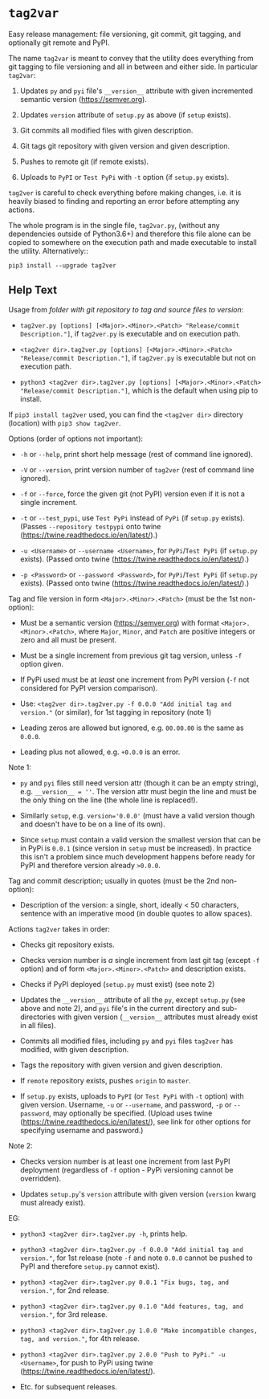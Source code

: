 ``tag2var``
===========

Easy release management: file versioning, git commit, git tagging, and  optionally 
git remote and PyPI. 

The name ``tag2var`` is meant to convey that the utility does everything from 
git tagging to file versioning and all in between and either side. In particular
``tag2var``:

  1. Updates ``py`` and ``pyi`` file's ``__version__`` attribute with given incremented 
     semantic version (<https://semver.org>).

  2. Updates ``version`` attribute of ``setup.py`` as above (if ``setup`` exists).

  3. Git commits all modified files with given description.

  4. Git tags git repository with given version and given description.

  5. Pushes to remote git (if remote exists).

  6. Uploads to ``PyPI`` or ``Test PyPi`` with ``-t`` option (if ``setup.py`` exists).

``tag2ver`` is careful to check everything before making changes, i.e. it is heavily
biased to finding and reporting an error before attempting any actions.

The whole program is in the single file, ``tag2var.py``, (without any dependencies outside 
of Python3.6+) and therefore this file alone can be copied to somewhere on the execution 
path and made executable to install the utility. 
Alternatively::
    
    pip3 install --upgrade tag2ver


Help Text
---------

Usage from *folder with git repository to tag and source files to version*:

  *  ``tag2ver.py [options] [<Major>.<Minor>.<Patch> "Release/commit Description."]``, 
     if ``tag2ver.py`` is executable and on execution path.

  *  ``<tag2ver dir>.tag2ver.py [options] [<Major>.<Minor>.<Patch> "Release/commit Description."]``, 
     if ``tag2ver.py`` is executable but not on execution path.

  *  ``python3 <tag2ver dir>.tag2ver.py [options] [<Major>.<Minor>.<Patch> "Release/commit Description."]``,
     which is the default when using pip to install.

If ``pip3 install tag2ver`` used, you can find the ``<tag2ver dir>`` directory (location) with 
``pip3 show tag2ver``.

Options (order of options not important):

  * ``-h`` or ``--help``, print short help message (rest of command line ignored).

  * ``-V`` or ``--version``, print version number of ``tag2ver`` 
    (rest of command line ignored).

  * ``-f`` or ``--force``, force the given git (not PyPI) version even if it is not a single 
    increment.

  * ``-t`` or ``--test_pypi``, use ``Test PyPi`` instead of ``PyPi`` (if ``setup.py`` exists).
    (Passes ``--repository testpypi`` onto twine (<https://twine.readthedocs.io/en/latest/>).)

  * ``-u <Username>`` or ``--username <Username>``, for ``PyPi``/``Test PyPi`` (if ``setup.py`` exists).
    (Passed onto twine (<https://twine.readthedocs.io/en/latest/>).)

  * ``-p <Password>`` or ``--password <Password>``, for ``PyPi``/``Test PyPi`` (if ``setup.py`` exists).
    (Passed onto twine (<https://twine.readthedocs.io/en/latest/>).)

Tag and file version in form ```<Major>.<Minor>.<Patch>``` (must be the 1st non-option):

  * Must be a semantic version (<https://semver.org>) with format ``<Major>.<Minor>.<Patch>``,
    where ``Major``, ``Minor``, and ``Patch`` are positive integers or zero and
    all must be present.

  * Must be a single increment from previous git tag version, unless ``-f`` option given.

  * If PyPi used must be at *least* one increment from PyPI version 
    (``-f`` not considered for PyPI version comparison).

  * Use: ``<tag2ver dir>.tag2ver.py -f 0.0.0 "Add initial tag and version."`` 
    (or similar), for 1st tagging in repository (note 1)

  * Leading zeros are allowed but ignored, e.g. ``00.00.00`` is the same as ``0.0.0``.

  * Leading plus not allowed, e.g. ``+0.0.0`` is an error.

Note 1:

  * ``py`` and ``pyi`` files still need version attr (though it can be an empty string), 
    e.g. ``__version__ = ''``.
    The version attr must begin the line and must be the only thing on the line
    (the whole line is replaced!).

  * Similarly ``setup``, e.g. ``version='0.0.0'`` 
    (must have a valid version though and doesn't have to be on a line of its own).

  * Since ``setup`` must contain a valid version the smallest version that can be in PyPi
    is ``0.0.1`` (since version in ``setup`` must be increased). In practice this isn't a 
    problem since much development happens before ready for PyPI and therefore version 
    already ``>0.0.0``.

Tag and commit description; usually in quotes (must be the 2nd non-option):

  * Description of the version: a single, short, ideally < 50 characters, sentence with 
    an imperative mood (in double quotes to allow spaces).

Actions ``tag2ver`` takes in order:

  * Checks git repository exists.

  * Checks version number is *a* single increment from last git tag (except ``-f`` option) 
    and of form ``<Major>.<Minor>.<Patch>`` and description exists.

  * Checks if PyPI deployed (``setup.py`` must exist) (see note 2)

  * Updates the ``__version__`` attribute of all the ``py``, except ``setup.py`` 
    (see above and note 2), and ``pyi`` file's in the 
    current directory and sub-directories with given version 
    (``__version__`` attributes must already exist in all files).

  * Commits all modified files, including ``py`` and ``pyi`` files ``tag2ver`` has modified, 
    with given description.

  * Tags the repository with given version and given description.

  * If ``remote`` repository exists, pushes ``origin`` to ``master``.

  * If ``setup.py`` exists, uploads to ``PyPI`` (or ``Test PyPi`` with ``-t`` option) 
    with given version. 
    Username, ``-u`` or ``--username``, and password, ``-p`` or ``--password``, 
    may optionally be specified.
    (Upload uses twine (<https://twine.readthedocs.io/en/latest/>), 
    see link for other options for specifying username and password.)

Note 2:

  * Checks version number is at least one increment from last PyPI deployment 
    (regardless of ``-f`` option - PyPi versioning cannot be overridden).

  * Updates ``setup.py``'s ``version`` attribute with given version 
    (``version`` kwarg must already exist).

EG:

  * ``python3 <tag2ver dir>.tag2ver.py -h``, prints help.

  * ``python3 <tag2ver dir>.tag2ver.py -f 0.0.0 "Add initial tag and version."``, 
    for 1st release (note ``-f`` and note ``0.0.0`` cannot be pushed to PyPI
    and therefore ``setup.py`` cannot exist).

  * ``python3 <tag2ver dir>.tag2ver.py 0.0.1 "Fix bugs, tag, and version."``, 
    for 2nd release.

  * ``python3 <tag2ver dir>.tag2ver.py 0.1.0 "Add features, tag, and version."``, 
    for 3rd release.

  * ``python3 <tag2ver dir>.tag2ver.py 1.0.0 "Make incompatible changes, tag, and version."``, 
    for 4th release.

  * ``python3 <tag2ver dir>.tag2ver.py 2.0.0 "Push to PyPi." -u <Username>``, 
    for push to PyPi using twine (<https://twine.readthedocs.io/en/latest/>).

  * Etc. for subsequent releases.
